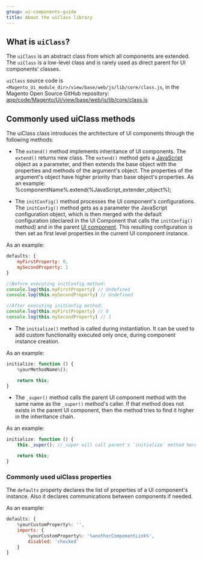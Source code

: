 ```yaml
---
group: ui-components-guide
title: About the uiClass library
---
```


## What is `uiClass`?

The `uiClass` is an abstract class from which all components are extended. The `uiClass` is a low-level class and is rarely used as direct parent for UI components' classes.

`uiClass` source code is `<Magento_Ui_module_dir>/view/base/web/js/lib/core/class.js`, in the Magento Open Source GitHub repository: [app/code/Magento/Ui/view/base/web/js/lib/core/class.js](https://github.com/magento/magento2/blob/2.4/app/code/Magento/Ui/view/base/web/js/lib/core/class.js)

## Commonly used uiClass methods

The uiClass class introduces the architecture of UI components through the following methods:

*  The `extend()` method implements inheritance of UI components. The `extend()` returns new class. The `extend()` method gets a [JavaScript](https://glossary.magento.com/javascript) object as a parameter, and then extends the base object with the properties and methods of the argument's object. The properties of the argument's object have higher priority than base object's properties.
   As an example:
    %componentName%.extend(%JavaScript_extender_object%);

*  The `initConfig()` method processes the UI component's configurations. The `initConfig()` method gets as a parameter the JavaScript configuration object, which is then merged with the default configuration (declared in the UI Component that calls the `initConfig()` method) and in the parent [UI component](https://glossary.magento.com/ui-component). This resulting configuration is then set as first level properties in the current UI component instance.

  As an example:

```js
defaults: {
    myFirstProperty: 0,
    mySecondProperty: 1
}

//Before executing initConfig method:
console.log(this.myFirstProperty) // Undefined
console.log(this.mySecondProperty) // Undefined

//After executing initConfig method:
console.log(this.myFirstProperty) // 0
console.log(this.mySecondProperty) // 1
```

*  The `initialize()` method is called during instantiation. It can be used to add custom functionality executed only once, during component instance creation.

As an example:

```js
initialize: function () {
    %yourMethodName%();

    return this;
}
```

*  The `_super()` method calls the parent UI component method with the same name as the `_super()` method's caller. If that method does not exists in the parent UI component, then the method tries to find it higher in the inheritance chain.

As an example:

```js
initialize: function () {
    this._super(); //_super will call parent's `initialize` method here

    return this;
}
```

### Commonly used uiClass properties

The `defaults` property declares the list of properties of a UI component's instance. Also it declares communications between components if needed.

As an example:

```js
defaults: {
    %yourCustomProperty%: '',
    imports: {
        %yourCustomProperty%: '%anotherComponentLink%',
        disabled: 'checked'
    }
}
```
